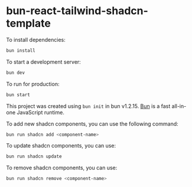 # bun-react-tailwind-shadcn-template

To install dependencies:

```bash
bun install
```

To start a development server:

```bash
bun dev
```

To run for production:

```bash
bun start
```

This project was created using `bun init` in bun v1.2.15. [Bun](https://bun.sh) is a fast all-in-one JavaScript runtime.

To add new shadcn components, you can use the following command:

```bash
bun run shadcn add <component-name>
```

To update shadcn components, you can use:

```bash
bun run shadcn update
```

To remove shadcn components, you can use:

```bash
bun run shadcn remove <component-name>
```
